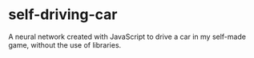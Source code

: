 # self-driving-car
A neural network created with JavaScript to drive a car in my self-made game, without the use of libraries.
